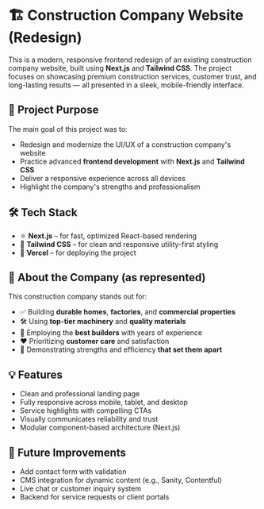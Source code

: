 # 🏗️ Construction Company Website (Redesign)

This is a modern, responsive frontend redesign of an existing construction company website, built using **Next.js** and **Tailwind CSS**. The project focuses on showcasing premium construction services, customer trust, and long-lasting results — all presented in a sleek, mobile-friendly interface.

## 🚧 Project Purpose

The main goal of this project was to:
- Redesign and modernize the UI/UX of a construction company's website
- Practice advanced **frontend development** with **Next.js** and **Tailwind CSS**
- Deliver a responsive experience across all devices
- Highlight the company's strengths and professionalism

## 🛠️ Tech Stack

- ⚛️ **Next.js** – for fast, optimized React-based rendering
- 🎨 **Tailwind CSS** – for clean and responsive utility-first styling
- 🧪 **Vercel** –  for deploying the project

## 🏢 About the Company (as represented)

This construction company stands out for:

- ✅ Building **durable homes**, **factories**, and **commercial properties**
- 🛠️ Using **top-tier machinery** and **quality materials**
- 🧱 Employing the **best builders** with years of experience
- ❤️ Prioritizing **customer care** and satisfaction
- 💪 Demonstrating strengths and efficiency **that set them apart**

## 💡 Features

- Clean and professional landing page
- Fully responsive across mobile, tablet, and desktop
- Service highlights with compelling CTAs
- Visually communicates reliability and trust
- Modular component-based architecture (Next.js)

## 🔮 Future Improvements

- Add contact form with validation
- CMS integration for dynamic content (e.g., Sanity, Contentful)
- Live chat or customer inquiry system
- Backend for service requests or client portals



